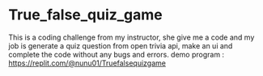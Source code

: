 # True_false_quiz_game
This is a coding challenge from my instructor, she give me a code and my job is generate a quiz question from open trivia api, 
make an ui and complete the code without any bugs and errors. demo program : https://replit.com/@nunu01/Truefalsequizgame
